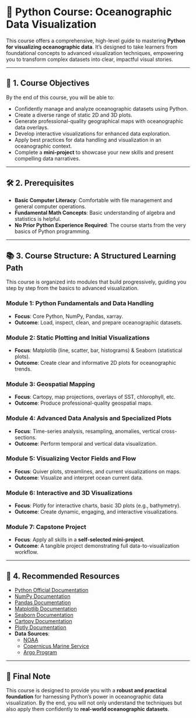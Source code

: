# 🌊 Python Course: Oceanographic Data Visualization

This course offers a comprehensive, high-level guide to mastering **Python for visualizing oceanographic data**. It’s designed to take learners from foundational concepts to advanced visualization techniques, empowering you to transform complex datasets into clear, impactful visual stories.

---

## 📌 1. Course Objectives
By the end of this course, you will be able to:

- Confidently manage and analyze oceanographic datasets using Python.  
- Create a diverse range of static 2D and 3D plots.  
- Generate professional-quality geographical maps with oceanographic data overlays.  
- Develop interactive visualizations for enhanced data exploration.  
- Apply best practices for data handling and visualization in an oceanographic context.  
- Complete a **mini-project** to showcase your new skills and present compelling data narratives.  

---

## 🛠️ 2. Prerequisites
- **Basic Computer Literacy**: Comfortable with file management and general computer operations.  
- **Fundamental Math Concepts**: Basic understanding of algebra and statistics is helpful.  
- **No Prior Python Experience Required**: The course starts from the very basics of Python programming.  

---

## 📚 3. Course Structure: A Structured Learning Path

This course is organized into modules that build progressively, guiding you step by step from the basics to advanced visualization.

### **Module 1: Python Fundamentals and Data Handling**
- **Focus**: Core Python, NumPy, Pandas, xarray.  
- **Outcome**: Load, inspect, clean, and prepare oceanographic datasets.  

### **Module 2: Static Plotting and Initial Visualizations**
- **Focus**: Matplotlib (line, scatter, bar, histograms) & Seaborn (statistical plots).  
- **Outcome**: Create clear and informative 2D plots for oceanographic trends.  

### **Module 3: Geospatial Mapping**
- **Focus**: Cartopy, map projections, overlays of SST, chlorophyll, etc.  
- **Outcome**: Produce professional-quality geospatial maps.  

### **Module 4: Advanced Data Analysis and Specialized Plots**
- **Focus**: Time-series analysis, resampling, anomalies, vertical cross-sections.  
- **Outcome**: Perform temporal and vertical data visualization.  

### **Module 5: Visualizing Vector Fields and Flow**
- **Focus**: Quiver plots, streamlines, and current visualizations on maps.  
- **Outcome**: Visualize and interpret ocean current data.  

### **Module 6: Interactive and 3D Visualizations**
- **Focus**: Plotly for interactive charts, basic 3D plots (e.g., bathymetry).  
- **Outcome**: Create dynamic, engaging, and interactive visualizations.  

### **Module 7: Capstone Project**
- **Focus**: Apply all skills in a **self-selected mini-project**.  
- **Outcome**: A tangible project demonstrating full data-to-visualization workflow.  

---

## 📖 4. Recommended Resources
- [Python Official Documentation](https://docs.python.org/3/)  
- [NumPy Documentation](https://numpy.org/doc/)  
- [Pandas Documentation](https://pandas.pydata.org/docs/)  
- [Matplotlib Documentation](https://matplotlib.org/stable/contents.html)  
- [Seaborn Documentation](https://seaborn.pydata.org/)  
- [Cartopy Documentation](https://scitools.org.uk/cartopy/docs/latest/)  
- [Plotly Documentation](https://plotly.com/python/)  
- **Data Sources**:  
  - [NOAA](https://www.ncei.noaa.gov/)  
  - [Copernicus Marine Service](https://marine.copernicus.eu/)  
  - [Argo Program](https://argo.ucsd.edu/)  

---

## 🎯 Final Note
This course is designed to provide you with a **robust and practical foundation** for harnessing Python’s power in oceanographic data visualization. By the end, you will not only understand the techniques but also apply them confidently to **real-world oceanographic datasets**.
